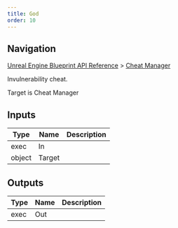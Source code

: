 ```yaml
---
title: God
order: 10
---
```

## Navigation

[Unreal Engine Blueprint API Reference](https://dev.epicgames.com/documentation/en-us/unreal-engine/BlueprintAPI) > [Cheat Manager](https://dev.epicgames.com/documentation/en-us/unreal-engine/BlueprintAPI/CheatManager)

Invulnerability cheat.

Target is Cheat Manager

## Inputs

| Type | Name | Description |
| --- | --- | --- |
| exec | In |  |
| object | Target |  |

## Outputs

| Type | Name | Description |
| --- | --- | --- |
| exec | Out |  |
